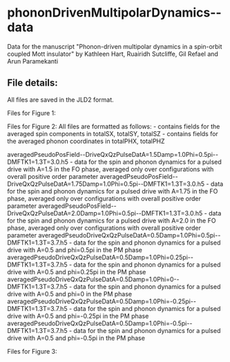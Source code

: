 # phononDrivenMultipolarDynamics--data
Data for the manuscript "Phonon-driven multipolar dynamics in a spin-orbit coupled Mott insulator"
by Kathleen Hart, Ruairidh Sutcliffe, Gil Refael and Arun Paramekanti

## File details:
All files are saved in the JLD2 format.

Files for Figure 1:

Files for Figure 2:
All files are formatted as follows:
    - contains fields for the averaged spin components in totalSX, totalSY, totalSZ
    - contains fields for the averaged phonon coordinates in totalPHX, totalPHZ
    
averagedPseudoPosField--DriveQxQzPulseDatA=1.5Damp=1.0Phi=0.5pi--DMFTK1=1.3T=3.0.h5
    - data for the spin and phonon dynamics for a pulsed drive with A=1.5 in the FO phase, averaged only over configurations with overall positive order parameter
averagedPseudoPosField--DriveQxQzPulseDatA=1.75Damp=1.0Phi=0.5pi--DMFTK1=1.3T=3.0.h5
    - data for the spin and phonon dynamics for a pulsed drive with A=1.75 in the FO phase, averaged only over configurations with overall positive order parameter
averagedPseudoPosField--DriveQxQzPulseDatA=2.0Damp=1.0Phi=0.5pi--DMFTK1=1.3T=3.0.h5
    - data for the spin and phonon dynamics for a pulsed drive with A=2.0 in the FO phase, averaged only over configurations with overall positive order parameter
averagedPseudoDriveQxQzPulseDatA=0.5Damp=1.0Phi=0.5pi--DMFTK1=1.3T=3.7.h5
    - data for the spin and phonon dynamics for a pulsed drive with A=0.5 and phi=0.5pi in the PM phase
averagedPseudoDriveQxQzPulseDatA=0.5Damp=1.0Phi=0.25pi--DMFTK1=1.3T=3.7.h5
    - data for the spin and phonon dynamics for a pulsed drive with A=0.5 and phi=0.25pi in the PM phase
averagedPseudoDriveQxQzPulseDatA=0.5Damp=1.0Phi=0--DMFTK1=1.3T=3.7.h5
    - data for the spin and phonon dynamics for a pulsed drive with A=0.5 and phi=0 in the PM phase
averagedPseudoDriveQxQzPulseDatA=0.5Damp=1.0Phi=-0.25pi--DMFTK1=1.3T=3.7.h5
    - data for the spin and phonon dynamics for a pulsed drive with A=0.5 and phi=-0.25pi in the PM phase
averagedPseudoDriveQxQzPulseDatA=0.5Damp=1.0Phi=-0.5pi--DMFTK1=1.3T=3.7.h5
    - data for the spin and phonon dynamics for a pulsed drive with A=0.5 and phi=-0.5pi in the PM phase

Files for Figure 3:
